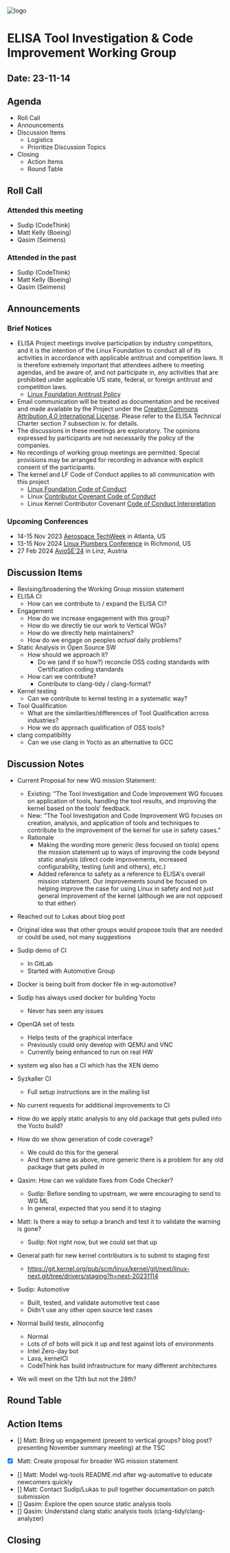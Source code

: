 
![logo](logo_elisa_small.png)

# ELISA Tool Investigation & Code Improvement Working Group

## Date: 23-11-14

## Agenda

* Roll Call
* Announcements
* Discussion Items
  * Logistics
  * Prioritize Discussion Topics
* Closing
  * Action Items
  * Round Table

## Roll Call

### Attended this meeting

* Sudip (CodeThink)
* Matt Kelly (Boeing)
* Qasim (Seimens)

### Attended in the past

* Sudip (CodeThink)
* Matt Kelly (Boeing)
* Qasim (Seimens)

## Announcements

### Brief Notices

* ELISA Project meetings involve participation by industry competitors, and it is the intention of the Linux Foundation to conduct all of its activities in accordance with applicable antitrust and competition laws. It is therefore extremely important that attendees adhere to meeting agendas, and be aware of, and not participate in, any activities that are prohibited under applicable US state, federal, or foreign antitrust and competition laws.
  * [Linux Foundation Antitrust Policy](http://www.linuxfoundation.org/antitrust*policy)
* Email communication will be treated as documentation and be received and made available by the Project under the [Creative Commons Attribution 4.0 International License](http://creativecommons.org/licenses/by/4.0). Please refer to the ELISA Technical Charter section 7 subsection iv. for details.
* The discussions in these meetings are exploratory. The opinions expressed by participants are not necessarily the policy of the companies.
* No recordings of working group meetings are permitted. Special provisions may be arranged for recording in advance with explicit consent of the participants.
* The kernel and LF Code of Conduct applies to all communication with this project
  * [Linux Foundation Code of Conduct](https://www.linuxfoundation.org/code*of*conduct/)
  * Linux [Contributor Covenant Code of Conduct](https://git.kernel.org/pub/scm/linux/kernel/git/torvalds/linux.git/tree/Documentation/process/code*of*conduct.rst)
  * Linux Kernel Contributor Covenant [Code of Conduct Interpretation](https://git.kernel.org/pub/scm/linux/kernel/git/torvalds/linux.git/tree/Documentation/process/code*of*conduct*interpretation.rst)

### Upcoming Conferences

* 14-15 Nov 2023 [Aerospace TechWeek](https://www.aerospacetechweek.com/americas/) in Atlanta, US
* 13-15 Nov 2024 [Linux Plumbers Conference](https://lpc.events/) in Richmond, US
* 27 Feb 2024 [AvioSE'24](https://aviose*workshop.github.io/) in Linz, Austria

## Discussion Items

* Revising/broadening the Working Group mission statement
* ELISA CI
  * How can we contribute to / expand the ELISA CI?
* Engagement
  * How do we increase engagement with this group?
  * How do we directly tie our work to Vertical WGs?
  * How do we directly help maintainers?
  * How do we engage on peoples *actual* daily problems?
* Static Analysis in Open Source SW
  * How should we approach it?
    * Do we (and if so how?) reconcile OSS coding standards with Certification coding standards
  * How can we contribute?
    * Contribute to clang-tidy / clang-format?
* Kernel testing
  * Can we contribute to kernel testing in a systematic way?
* Tool Qualification
  * What are the similarities/differences of Tool Qualification across industries?
  * How we do approach qualification of OSS tools?
* clang compatibility
  * Can we use clang in Yocto as an alternative to GCC

## Discussion Notes

* Current Proposal for new WG mission Statement:
  * Existing: "The Tool Investigation and Code Improvement WG focuses on application of tools, handling the tool results, and improving the kernel based on the tools’ feedback.
  * New: "The Tool Investigation and Code Improvement WG focuses on creation, analysis, and application of tools and techniques to contribute to the improvement of the kernel for use in safety cases."
  * Rationale
    * Making the wording more generic (less focused on tools) opens the mission statement up to ways of improving the code beyond static analysis (direct code improvements, increased configurability, testing (unit and others), etc.)
    * Added reference to safety as a reference to ELISA's overall mission statement. Our improvements sound be focused on helping improve the case for using Linux in safety and not just general improvement of the kernel (although we are not opposed to that either)
* Reached out to Lukas about blog post

* Original idea was that other groups would propose tools that are needed or could be used, not many suggestions

* Sudip demo of CI
  * In GitLab
  * Started with Automotive Group
* Docker is being built from docker file in wg-automotive?
* Sudip has always used docker for building Yocto
  * Never has seen any issues
* OpenQA set of tests
  * Helps tests of the graphical interface
  * Previously could only develop with QEMU and VNC
  * Currently being enhanced to run on real HW
* system wg also has a CI which has the XEN demo
* Syzkaller CI
  * Full setup instructions are in the mailing list
* No current requests for additional improvements to CI

* How do we apply static analysis to any old package that gets pulled into the Yocto build?
* How do we show generation of code coverage?
  * We could do this for the general
  * And then same as above, more generic there is a problem for any old package that gets pulled in

* Qasim: How can we validate fixes from Code Checker?
  * Sudip: Before sending to upstream, we were encouraging to send to WG ML
  * In general, expected that you send it to staging
* Matt: Is there a way to setup a branch and test it to validate the warning is gone?
  * Sudip: Not right now, but we could set that up
* General path for new kernel contributors is to submit to staging first
  * https://git.kernel.org/pub/scm/linux/kernel/git/next/linux-next.git/tree/drivers/staging?h=next-20231114

* Sudip: Automotive
  * Built, tested, and validate automotive test case
  * Didn't use any other open source test cases
* Normal build tests, allnoconfig
  * Normal
  * Lots of of bots will pick it up and test against lots of environments
  * Intel Zero-day bot
  * Lava, kernelCI
  * CodeThink has build infrastructure for many different architectures

* We will meet on the 12th but not the 28th?

## Round Table

## Action Items

* [] Matt: Bring up engagement (present to vertical groups? blog post? presenting November summary meeting) at the TSC
* [x] Matt: Create proposal for broader WG mission statement
* [] Matt: Model wg-tools README.md after wg-automative to educate newcomers quickly
* [] Matt: Contact Sudip/Lukas to pull together documentation on patch submission
* [] Qasim: Explore the open source static analysis tools
* [] Qasim: Understand clang static analysis tools (clang-tidy/clang-analyzer)

## Closing
